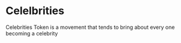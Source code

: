 # Celelbrities
Celebrities Token is a movement that tends to bring about every one becoming a celebrity
